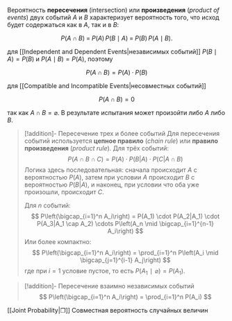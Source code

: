 
Вероятность **пересечения** (intersection) или **произведения** (*product of events*) двух событий $A$ и $B$ характеризует вероятность того, что исход будет содержаться как в $A$, так и в $B$:

$$
P(A\cap B) \;=\; P(A)\,P(B\mid A) \;=\; P(B)\,P(A\mid B).
$$

для [[Independent and Dependent Events|независимых событий]] $P(B\mid A)=P(B)$ и $P(A\mid B)=P(A)$, поэтому

$$
P(A\cap B) = P(A)·P(B)
$$

для [[Compatible and Incompatible Events|несовместных событий]]

$$
P(A∩B)=0
$$

так как $A\cap B=\varnothing$. В результате испытания может произойти либо $A$ либо $B$.

>[!addition]- Пересечение трех и более событий
> Для пересечения событий используется **цепное правило** (*chain rule*) или **правило произведения** (*product rule*). Для трёх событий:
> $$
> P(A \cap B \cap C) = P(A) \cdot P(B|A) \cdot P(C|A \cap B)
> $$
> Логика здесь последовательная: сначала происходит $A$ с вероятностью $P(A)$, затем при условии $A$ происходит $B$ с вероятностью $P(B|A)$, и наконец, при условии что оба уже произошли, происходит $C$.
> 
> Для $n$ событий:
> $$
> P\left(\bigcap_{i=1}^n A_i\right) = P(A_1) \cdot P(A_2|A_1) \cdot P(A_3|A_1 \cap A_2) \cdots P\left(A_n \mid \bigcap_{i=1}^{n-1} A_i\right)
> $$
> Или более компактно:
> $$
> P\left(\bigcap_{i=1}^n A_i\right) = \prod_{i=1}^n P\left(A_i \mid \bigcap_{j=1}^{i-1} A_j\right)
> $$
> где при $i=1$ условие пустое, то есть $P(A_1∣\varnothing) = P(A_1)$.

>[!addition]- Пересечение взаимно независимых событий
> $$
> P\left(\bigcap_{i=1}^n A_i\right) = \prod_{i=1}^n P(A_i)
> $$

[[Joint Probability|❐]] Совместная вероятность случайных величин
